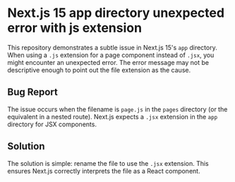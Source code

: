 # Next.js 15 app directory unexpected error with js extension
This repository demonstrates a subtle issue in Next.js 15's `app` directory. When using a `.js` extension for a page component instead of `.jsx`, you might encounter an unexpected error. The error message may not be descriptive enough to point out the file extension as the cause. 

## Bug Report
The issue occurs when the filename is `page.js` in the `pages` directory (or the equivalent in a nested route).  Next.js expects a `.jsx` extension in the `app` directory for JSX components. 

## Solution
The solution is simple: rename the file to use the `.jsx` extension.  This ensures Next.js correctly interprets the file as a React component.